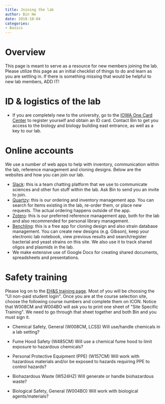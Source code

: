 ```yaml
---
title: Joining the lab
author: Bin He
date: 2018-10-04
categories: 
- Basics
---
```


# Overview
This page is meant to serve as a resource for new members joining the lab. Please utilize this page as an initial checklist of things to do and learn as you are settling in. If there is something missing that would be helpful to new lab members, ADD IT!

# ID & logistics of the lab
- If you are completely new to the university, go to the [IOWA One Card Center](https://idcard.uiowa.edu/iowa-one-card) to register yourself and obtain an ID card. Contact Bin to get you access to the biology and biology building east entrance, as well as a key to our lab.

# Online accounts
We use a number of web apps to help with inventory, communication within the lab, reference management and cloning designs. Below are the websites and how you can join our lab.

- [Slack](binhe-lab.slack.com): this is a team chatting platform that we use to communicate sciences and other fun stuff within the lab. Ask Bin to send you an invite to join.
- [Quartzy](https://app.quartzy.com/): this is our ordering and inventory management app. You can search for items existing in the lab, re-order them, or place new requests. The actual ordering happens outside of the app.
- [Zotero](https://www.zotero.org/groups/2121426/gre_lab): this is our preferred reference management app, both for the lab and also recommended for personal library management.
- [Benchling](https://benchling.com/organizations/hblab/projects): this is a free app for cloning design and also strain database management. You can create new designs (e.g. Gibson), keep your electronic lab notebook, view previous results and search/register bacterial and yeast strains on this site. We also use it to track shared oligos and plasmids in the lab.
- We make extensive use of Google Docs for creating shared documents, spreadsheets and presentations.
# Safety training
Please log on to the [EH&S training page](https://ehs.research.uiowa.edu/icon-safety-training-information). Most of you will be choosing the "UI non-paid student login". Once you are at the course selection site, choose the following course numbers and complete them on ICON. Notice that W008CM and W004BO will ask you to print one sheet of "Site Specific Training". We need to go through that sheet together and both Bin and you must sign it.

- Chemical Safety, General (W008CM, LCSS)
    Will use/handle chemicals in a lab setting?

- Fume Hood Safety (W485CM)
    Will use a chemical fume hood to limit exposure to hazardous chemicals?

- Personal Protective Equipment (PPE) (W157CM)
    Will work with hazardous materials and/or be exposed to hazards requiring PPE to control hazards?

- Biohazardous Waste (W524HZ)
    Will generate or handle biohazardous waste?

- Biological Safety, General (W004BO)
    Will work with biological agents/materials?
